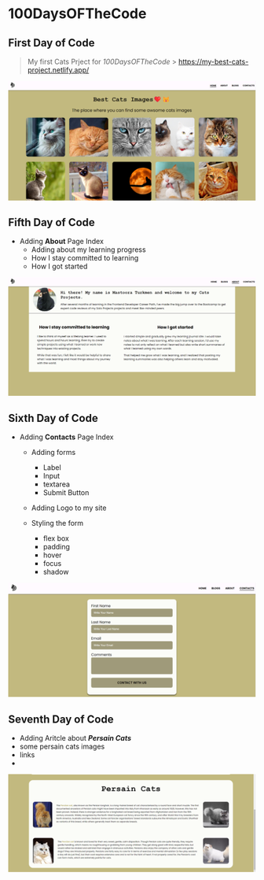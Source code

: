# 100DaysOFTheCode

## First Day of Code

> My first Cats Prject for _*100DaysOFTheCode*_ > https://my-best-cats-project.netlify.app/


![Alt text](./Week-One/images/cats-pics.png)


## Fifth Day of Code

- Adding **About** Page Index
  - Adding about my learning progress
  - How I stay committed to learning
  - How I got started

![Alt text](./Week-One/images/about-page-screenshot.png)

## Sixth Day of Code

- Adding **Contacts** Page Index

  - Adding forms

    - Label
    - Input
    - textarea
    - Submit Button

  - Adding Logo to my site
  - Styling the form
    - flex box
    - padding
    - hover
    - focus
    - shadow

![Alt text](./Week-One/images/contacts-page.png)

## Seventh Day of Code

- Adding Aritcle about _**Persain Cats**_
- some persain cats images
- links
-

![Alt text](./Week-One/images/Screenshot-persain-cat.png)
